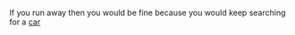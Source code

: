 If you run away then you would be fine because you would keep searching for a [car](../../../cars/car.md)
